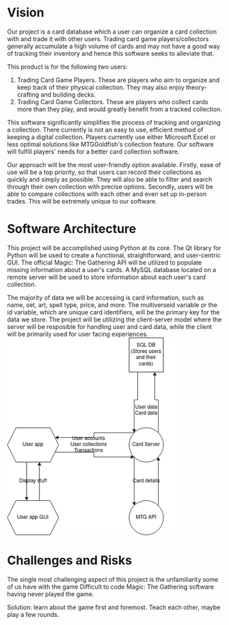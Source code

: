 # **Vision**

Our project is a card database which a user can organize a card collection with and trade it with other users. Trading card game players/collectors generally accumulate a high volume of cards and may not have a good way of tracking their inventory and hence this software seeks to alleviate that.

This product is for the following two users:

1. Trading Card Game Players. These are players who aim to organize and keep track of their physical collection. They may also enjoy theory-crafting and building decks.
2. Trading Card Game Collectors. These are players who collect cards more than they play, and would greatly benefit from a tracked collection.

This software significantly simplifies the process of tracking and organizing a collection. There currently is not an easy to use, efficient method of keeping a digital collection. Players currently use either Microsoft Excel or less optimal solutions like MTGGoldfish's collection feature. Our software will fulfill players' needs for a better card collection software. 

Our approach will be the most user-friendly option available. Firstly, ease of use will be a top priority, so that users can record their collections as quickly and simply as possible. They will also be able to filter and search through their own collection with precise options. Secondly, users will be able to compare collections with each other and even set up in-person trades. This will be extremely unique to our software.

# **Software Architecture**

This project will be accomplished using Python at its core. The Qt library for Python will be used to create a functional, straightforward, and user-centric GUI. The official Magic: The Gathering API will be utilized to populate missing information about a user's cards. A MySQL database located on a remote server will be used to store information about each user's card collection.

The majority of data we will be accessing is card information, such as name, set, art, spell type, price, and more. The multiverseid variable or the id variable, which are unique card identifiers, will be the primary key for the  data we store. The project will be utilizing the client-server model where the server will be resposible for handling user and card data, while the client will be primarily used for user facing experiences. 
<img src="https://github.com/EECE3093C/team-project-rocket/blob/main/SoftwareEngineeringProject.drawio.png">

# **Challenges and Risks**

The single most challenging aspect of this project is the unfamiliarity some of us have with the game Difficult to code Magic: The Gathering  software having never played the game.

Solution: learn about the game first and foremost. Teach each other, maybe play a few rounds.






